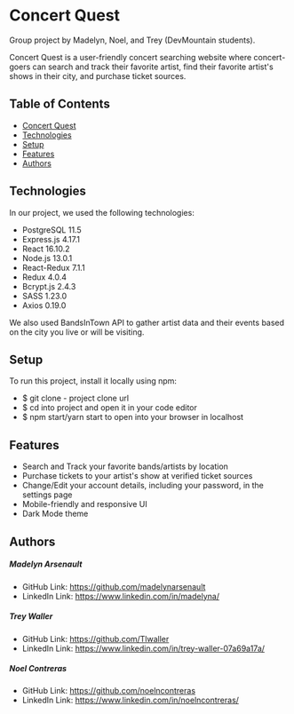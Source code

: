 # Concert Quest
Group project by Madelyn, Noel, and Trey (DevMountain students).

Concert Quest is a user-friendly concert searching website where concert-goers can search and track their favorite artist, find their favorite artist's shows in their city, and purchase ticket sources.

## Table of Contents
* [Concert Quest](#concert-quest)
* [Technologies](#technologies)
* [Setup](#setup)
* [Features](#features)
* [Authors](#authors)

## Technologies
In our project, we used the following technologies:

* PostgreSQL 11.5
* Express.js 4.17.1
* React 16.10.2
* Node.js 13.0.1
* React-Redux 7.1.1
* Redux 4.0.4
* Bcrypt.js 2.4.3
* SASS 1.23.0
* Axios 0.19.0

We also used BandsInTown API to gather artist data and their events based on the city you live or will be visiting.

## Setup
To run this project, install it locally using npm:

* $ git clone - project clone url
* $ cd into project and open it in your code editor
* $ npm start/yarn start to open into your browser in localhost

## Features
* Search and Track your favorite bands/artists by location
* Purchase tickets to your artist's show at verified ticket sources
* Change/Edit your account details, including your password, in the settings page
* Mobile-friendly and responsive UI
* Dark Mode theme

## Authors
##### Madelyn Arsenault

* GitHub Link: https://github.com/madelynarsenault
* LinkedIn Link: https://www.linkedin.com/in/madelyna/

##### Trey Waller

* GitHub Link: https://github.com/Tlwaller
* LinkedIn Link: https://www.linkedin.com/in/trey-waller-07a69a17a/

##### Noel Contreras

* GitHub Link: https://github.com/noelncontreras
* LinkedIn Link: https://www.linkedin.com/in/noelncontreras/
